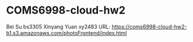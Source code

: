 # COMS6998-cloud-hw2
Bei Su bs3305
Xinyang Yuan xy2483
URL: https://coms6998-cloud-hw2-b1.s3.amazonaws.com/photoFrontend/index.html
